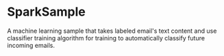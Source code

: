 # SparkSample
A machine learning sample that takes labeled email's text content and use classifier training algorithm for training to automatically classify future incoming emails.
